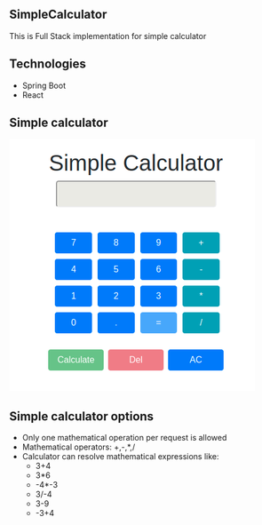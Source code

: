 ## SimpleCalculator
This is Full Stack implementation for simple calculator

## Technologies
* Spring Boot
* React

## Simple calculator
<img src="images/calculator.png" width="whatever" height="whatever"> 

## Simple calculator options
* Only one mathematical operation per request is allowed
* Mathematical operators: +,-,*,/
* Calculator can resolve mathematical expressions like:
  * 3+4
  * 3*6
  * -4*-3
  * 3/-4
  * 3-9
  * -3+4
 
